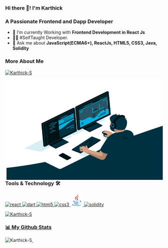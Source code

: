 ### Hi there 👋! I'm Karthick
### A Passionate Frontend and Dapp Developer

<!-- <p align="left"> <img src="https://komarev.com/ghpvc/?username=KarthickSakthi&label=Profile%20views&color=0e75b6&style=flat" alt="Karthick-S" /> -->

- 🌱 I’m currently Working with **Frontend Development in React Js**
- 👨‍💻 #SelfTaught Developer.
- 💬 Ask me about **JavaScript(ECMA6+), ReactJs, HTML5, CSS3, Java, Solidity**

### More About Me

<a href="https://www.linkedin.com/in/karthick-s-/" target="blank"><img align="center" src="https://raw.githubusercontent.com/rahuldkjain/github-profile-readme-generator/master/src/images/icons/Social/linked-in-alt.svg" alt="Karthick-S" height="30" width="40" /></a>

 <img align="right" alt="GIF" src="https://raw.githubusercontent.com/KarthickSakthi/KarthickSakthi/master/Let'scode.gif" width="500" height="320" />

### Tools & Technology 🛠

<p align="left"> <a href="https://reactjs.org/" target="_blank"> <img src="https://upload.wikimedia.org/wikipedia/commons/thumb/a/a7/React-icon.svg/2300px-React-icon.svg.png" alt="react" width="40" height="40"/> </a> <a href="https://developer.mozilla.org/en-US/docs/Web/JavaScript" target="_blank"> <img src="https://www.freepnglogos.com/uploads/javascript-png/javascript-logo-hq-png-1.png" alt="dart" width="40" height="40"/> </a> <a href="https://html.com/" target="_blank"> <img src="https://upload.wikimedia.org/wikipedia/commons/thumb/6/61/HTML5_logo_and_wordmark.svg/2048px-HTML5_logo_and_wordmark.svg.png" alt="html5" width="40" height="40"/> </a> <a href="https://www.w3.org/Style/CSS/Overview.en.html" target="_blank"> <img src="https://upload.wikimedia.org/wikipedia/commons/thumb/d/d5/CSS3_logo_and_wordmark.svg/1200px-CSS3_logo_and_wordmark.svg.png" alt="css3" width="40" height="40"/> </a><a href="https://www.java.com" target="_blank"> <img src="https://raw.githubusercontent.com/devicons/devicon/master/icons/java/java-original.svg" alt="java" width="40" height="40"/> </a> <a href="https://docs.soliditylang.org/en/v0.6.11/index.html" target="_blank"> <img src="https://plugins.jetbrains.com/files/9475/167096/icon/pluginIcon.svg" alt="solidity" width="40" height="40"/> </p>
  
<p><img align="bottom" src="https://github-readme-stats.vercel.app/api/top-langs?username=KarthickSakthi&show_icons=true&locale=en&layout=compact" alt="Karthick-S" /></p>
 
### 📊 My Github Stats
<p>&nbsp;<img align="left" src="https://github-readme-stats.vercel.app/api?username=KarthickSakthi&show_icons=true&locale=en" alt="Karthick-S"/> </p>
